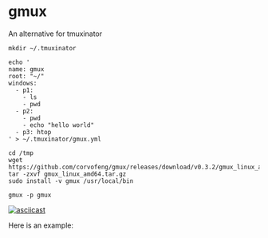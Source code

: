 # gmux


An alternative for tmuxinator



```
mkdir ~/.tmuxinator

echo '
name: gmux
root: "~/"
windows:
  - p1:
    - ls
    - pwd
  - p2:
    - pwd
    - echo "hello world"
  - p3: htop
' > ~/.tmuxinator/gmux.yml

cd /tmp
wget https://github.com/corvofeng/gmux/releases/download/v0.3.2/gmux_linux_amd64.tar.gz
tar -zxvf gmux_linux_amd64.tar.gz
sudo install -v gmux /usr/local/bin

gmux -p gmux
```

<!-- ![image](https://github.com/corvofeng/gmux/assets/12025071/26facc4e-04bd-4891-a919-b80e99f79532) -->
[![asciicast](https://asciinema.org/a/E4caTCMJDOUvhngcLCy29bUXA.svg)](https://asciinema.org/a/E4caTCMJDOUvhngcLCy29bUXA)

Here is an example:

<script async id="asciicast-E4caTCMJDOUvhngcLCy29bUXA" src="https://asciinema.org/a/E4caTCMJDOUvhngcLCy29bUXA.js"></script>


